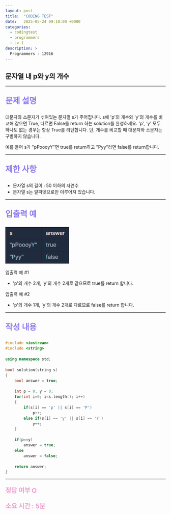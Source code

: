 ```yaml
---
layout: post
title:  "CODING TEST"
date:   2025-05-24 09:10:00 +0900
categories:
  - codingtest
  - programmers
  - Lv.1
description: >
  Programmers - 12916
---
```

## 문자열 내 p와 y의 개수

---

<p style = "color:#8f7cee; font-size:25px; font-weight:bold">
문제 설명
</p>

대문자와 소문자가 섞여있는 문자열 s가 주어집니다. s에 'p'의 개수와 'y'의 개수를 비교해 같으면 True, 다르면 False를 return 하는 solution를 완성하세요. 'p', 'y' 모두 하나도 없는 경우는 항상 True를 리턴합니다. 단, 개수를 비교할 때 대문자와 소문자는 구별하지 않습니다.

예를 들어 s가 "pPoooyY"면 true를 return하고 "Pyy"라면 false를 return합니다.

---

<p style = "color:#8f7cee; font-size:25px; font-weight:bold">
제한 사항
</p>

- 문자열 s의 길이 : 50 이하의 자연수
- 문자열 s는 알파벳으로만 이루어져 있습니다.

---

<p style = "color:#8f7cee; font-size:25px; font-weight:bold">
입출력 예
</p>

<img src = "/assets/img/codingtest/12916.png" width = "200" height = "115">

입출력 예 #1
- 'p'의 개수 2개, 'y'의 개수 2개로 같으므로 true를 return 합니다.

입출력 예 #2
- 'p'의 개수 1개, 'y'의 개수 2개로 다르므로 false를 return 합니다.

---

<p style = "color:#8f7cee; font-size:25px; font-weight:bold">
작성 내용
</p>

```cpp
#include <iostream>
#include <string>

using namespace std;

bool solution(string s)
{
    bool answer = true;

    int p = 0, y = 0;
    for(int i=0; i<s.length(); i++)
    {
        if(s[i] == 'p' || s[i] == 'P')
            p++;
        else if(s[i] == 'y' || s[i] == 'Y')
            y++;
    }
    
    if(p==y)
        answer = true;
    else
        answer = false;

    return answer;
}
```

---

<p style = "color:#ed9ece; font-size:20px; font-weight:bold">
정답 여부 O
</p>

<p style = "color:#ed9ece; font-size:20px; font-weight:bold">
소요 시간 : 5분
</p>
